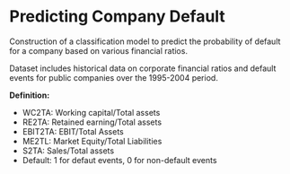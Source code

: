 # Predicting Company Default
Construction of a classification model to predict the probability of default for a company based on various financial ratios.

Dataset includes historical data on corporate financial ratios and default events for public companies over the 1995-2004 period.

**Definition:**
* WC2TA: Working capital/Total assets
* RE2TA: Retained earning/Total assets
* EBIT2TA: EBIT/Total Assets
* ME2TL: Market Equity/Total Liabilities
* S2TA: Sales/Total assets
* Default: 1 for defaut events, 0 for non-default events